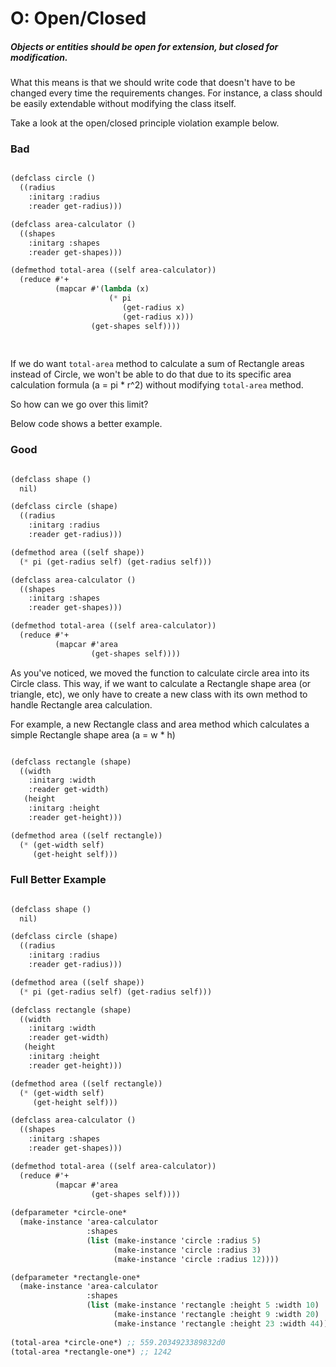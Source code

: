 # O: Open/Closed

##### Objects or entities should be open for extension, but closed for modification.

What this means is that we should write code that doesn't have to be changed every time the requirements changes. For instance, a class should be easily extendable without modifying the class itself.

Take a look at the open/closed principle violation example below.
### Bad
```scheme

(defclass circle ()
  ((radius
    :initarg :radius
    :reader get-radius)))

(defclass area-calculator ()
  ((shapes
    :initarg :shapes
    :reader get-shapes)))

(defmethod total-area ((self area-calculator))
  (reduce #'+
          (mapcar #'(lambda (x)
                      (* pi
                         (get-radius x)
                         (get-radius x)))
                  (get-shapes self))))
                  
  

```

If we do want `total-area` method to calculate a sum of Rectangle areas instead of Circle, we won't be able to do that due to its specific area calculation formula (a = pi * r^2) without modifying `total-area` method.

So how can we go over this limit?

Below code shows a better example.

### Good

```scheme

(defclass shape ()
  nil)

(defclass circle (shape)
  ((radius
    :initarg :radius
    :reader get-radius)))

(defmethod area ((self shape))
  (* pi (get-radius self) (get-radius self)))

(defclass area-calculator ()
  ((shapes
    :initarg :shapes
    :reader get-shapes)))

(defmethod total-area ((self area-calculator))
  (reduce #'+
          (mapcar #'area
                  (get-shapes self))))

```

As you've noticed, we moved the function to calculate circle area into its Circle class. This way, if we want to calculate a Rectangle shape area (or triangle, etc), we only have to create a new class with its own method to handle Rectangle area calculation.

For example, a new Rectangle class and area method which calculates a simple Rectangle shape area (a = w * h)

```scheme

(defclass rectangle (shape)
  ((width
    :initarg :width
    :reader get-width)
   (height
    :initarg :height
    :reader get-height)))

(defmethod area ((self rectangle))
  (* (get-width self)
     (get-height self)))

```

### Full Better Example
```scheme

(defclass shape ()
  nil)

(defclass circle (shape)
  ((radius
    :initarg :radius
    :reader get-radius)))

(defmethod area ((self shape))
  (* pi (get-radius self) (get-radius self)))

(defclass rectangle (shape)
  ((width
    :initarg :width
    :reader get-width)
   (height
    :initarg :height
    :reader get-height)))

(defmethod area ((self rectangle))
  (* (get-width self)
     (get-height self)))

(defclass area-calculator ()
  ((shapes
    :initarg :shapes
    :reader get-shapes)))

(defmethod total-area ((self area-calculator))
  (reduce #'+
          (mapcar #'area
                  (get-shapes self))))
                  
(defparameter *circle-one*
  (make-instance 'area-calculator
                 :shapes
                 (list (make-instance 'circle :radius 5)
                       (make-instance 'circle :radius 3)
                       (make-instance 'circle :radius 12))))

(defparameter *rectangle-one*
  (make-instance 'area-calculator
                 :shapes
                 (list (make-instance 'rectangle :height 5 :width 10)
                       (make-instance 'rectangle :height 9 :width 20)
                       (make-instance 'rectangle :height 23 :width 44))))
               
(total-area *circle-one*) ;; 559.2034923389832d0
(total-area *rectangle-one*) ;; 1242

```